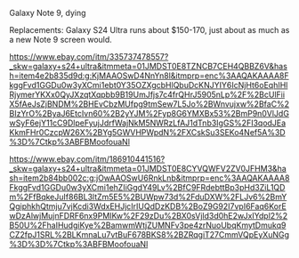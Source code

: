 Galaxy Note 9, dying


Replacements: Galaxy S24 Ultra runs about $150-170, just about as much as a new Note 9 screen would.

https://www.ebay.com/itm/335737478557?_skw=galaxy+s24+ultra&itmmeta=01JMDST0E8TZNCB7CEH4QBBZ6V&hash=item4e2b835d9d:g:KjMAAOSwD4NnYn8l&itmprp=enc%3AAQAKAAAA8FkggFvd1GGDu0w3yXCmi1ebt0Y35OZXgcbHlQbuDcKNJYIY6IcNjHt6oEqhIHlRjymerYKXx0QyJXzqtXqpbb9B19UmJfjs7c4frQHrJ5905nLp%2F%2BcUlFiiX5fAeJsZjBNDM%2BHEvCbzMUfpg9tmSew7L5Jo%2BWnvujxw%2BfaC%2BIzYrO%2ByaJ6EtcIvn60%2B2yYJM%2Fyp8G6YMXBx53%2BmP9n0VlJdGwSyF6ejY11cC9DlpeFyujJdrfWajNkM5NWRzLfAJ1dTnb3IgGS%2FI3qodJEaKkmFHr0CzcpW26X%2BYg5GWVHPWpdN%2FXCskSu3SEKo4Nef5A%3D%3D%7Ctkp%3ABFBMoofouaNl


https://www.ebay.com/itm/186910441516?_skw=galaxy+s24+ultra&itmmeta=01JMDST0E8CYVQWFV2ZV0JFHM3&hash=item2b84bb002c:g:jOwAAOSwU6RnkLnb&itmprp=enc%3AAQAKAAAA8FkggFvd1GGDu0w3yXCmi1ehZIiGgdY49Lv%2BfC9FRdebttBp3pHd3ZiL1QDm%2FfBqkeJuIf86BL3ltZm5E5%2BUWpw73d%2FduDXW%2FLJv6%2BmYQgiphkhQtmju7vjKcdi3WdxEHJjcIrIUQdDzKDB%2BoZ9G92I7vpI6Faq6KorEwDzAlwjMujnFDRF6nx9PMIKw%2F29zDu%2BX0sVjld3d0hE2wJxIYdpl2%2B50U%2FhaIHudgiKye%2BamwmWtjZUMNFv3pe4zrNuoUbqKmytDmukq9CZ2fpJ1SRL%2BLKmnaLu7vtBuF678BKS8%2BZRqgiT27CmmVQpEyXuNGg%3D%3D%7Ctkp%3ABFBMoofouaNl